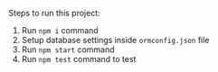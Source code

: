 Steps to run this project:
1. Run `npm i` command
2. Setup database settings inside `ormconfig.json` file
3. Run `npm start` command
4. Run `npm test` command to test